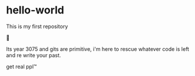 # hello-world
This is my first repository

🔖

Its year 3075 and gits are primitive, 
i'm here to rescue whatever code is left and re write your past.

get real ppl™
